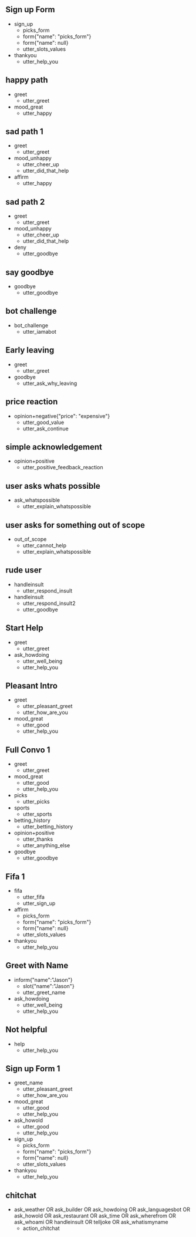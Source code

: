 ## Sign up Form
* sign_up
    - picks_form
    - form{"name": "picks_form"}
    - form{"name": null}
    - utter_slots_values
* thankyou
    - utter_help_you

## happy path
* greet
  - utter_greet
* mood_great
  - utter_happy

## sad path 1
* greet
  - utter_greet
* mood_unhappy
  - utter_cheer_up
  - utter_did_that_help
* affirm
  - utter_happy

## sad path 2
* greet
  - utter_greet
* mood_unhappy
  - utter_cheer_up
  - utter_did_that_help
* deny
  - utter_goodbye

## say goodbye
* goodbye
  - utter_goodbye

## bot challenge
* bot_challenge
  - utter_iamabot

## Early leaving
* greet
  - utter_greet
* goodbye
  - utter_ask_why_leaving

## price reaction
* opinion+negative{"price": "expensive"}
  - utter_good_value
  - utter_ask_continue

## simple acknowledgement
* opinion+positive
  - utter_positive_feedback_reaction

## user asks whats possible
* ask_whatspossible
  - utter_explain_whatspossible

## user asks for something out of scope
* out_of_scope
  - utter_cannot_help
  - utter_explain_whatspossible

## rude user
* handleinsult
  - utter_respond_insult
* handleinsult
  - utter_respond_insult2
  - utter_goodbye

## Start Help

* greet
    - utter_greet
* ask_howdoing
    - utter_well_being
    - utter_help_you

## Pleasant Intro

* greet
    - utter_pleasant_greet
    - utter_how_are_you
* mood_great
    - utter_good
    - utter_help_you

## Full Convo 1

* greet
    - utter_greet
* mood_great
    - utter_good
    - utter_help_you
* picks
    - utter_picks
* sports
    - utter_sports
* betting_history
    - utter_betting_history
* opinion+positive
    - utter_thanks
    - utter_anything_else
* goodbye
    - utter_goodbye

## Fifa 1

* fifa
    - utter_fifa
    - utter_sign_up
* affirm
    - picks_form
    - form{"name": "picks_form"}
    - form{"name": null}
    - utter_slots_values
* thankyou
    - utter_help_you

## Greet with Name

* inform{"name":"Jason"}
    - slot{"name":"Jason"}
    - utter_greet_name
* ask_howdoing
    - utter_well_being
    - utter_help_you

## Not helpful

* help
    - utter_help_you

## Sign up Form 1

* greet_name
    - utter_pleasant_greet
    - utter_how_are_you
* mood_great
    - utter_good
    - utter_help_you
* ask_howold
    - utter_good
    - utter_help_you
* sign_up
    - picks_form
    - form{"name": "picks_form"}
    - form{"name": null}
    - utter_slots_values
* thankyou
    - utter_help_you

## chitchat
* ask_weather OR ask_builder OR ask_howdoing OR ask_languagesbot OR ask_howold OR ask_restaurant OR ask_time OR ask_wherefrom OR ask_whoami OR handleinsult OR telljoke OR ask_whatismyname
    - action_chitchat
